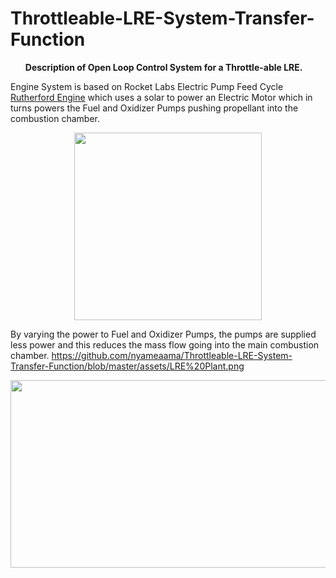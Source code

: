 # Throttleable-LRE-System-Transfer-Function

<b><ul>Description of Open Loop Control System for a Throttle-able LRE.</b></ul>


Engine System is based on Rocket Labs Electric Pump Feed Cycle [Rutherford Engine](https://en.wikipedia.org/wiki/Rocket_Lab_Rutherford) which uses a solar to power an Electric Motor which in turns powers the Fuel and Oxidizer Pumps pushing propellant into the combustion chamber. 


<p align = "center">
<img src = https://github.com/nyameaama/Throttleable-LRE-System-Transfer-Function/blob/master/assets/main-qimg-d166e9ee6920e39c316286721c116d4e.png width = "300" height = "300"/>
</p>


By varying the power to Fuel and Oxidizer Pumps, the pumps are supplied less power and this reduces the mass flow going into the main combustion chamber.
https://github.com/nyameaama/Throttleable-LRE-System-Transfer-Function/blob/master/assets/LRE%20Plant.png

<p align = "center">
<img src = https://github.com/nyameaama/Throttleable-LRE-System-Transfer-Function/blob/master/assets/LRE%20Plant.png width = "700" height = "300"/>
</p>
